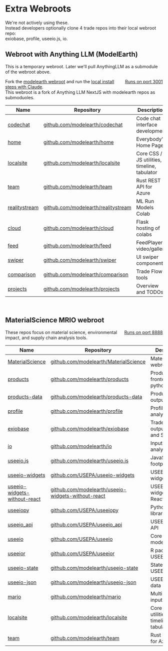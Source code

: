 # Extra Webroots

We're not actively using these.  
Instead developers optionally clone 4 trade repos into their local webroot repo:  
exiobase, profile, useeio.js, io. 

## Webroot with Anything LLM (ModelEarth)

This is a temporary webroot. Later we'll pull AnythingLLM as a submodule of the webroot above.  

<a href="http://localhost:3001/" style="float:right">Runs on port 3001</a>

Fork the [modelearth webroot](https://github.com/modelearth/modelearth/) and run the [local install steps with Claude](https://model.earth/modelearth/).  
This webroot is a fork of Anything LLM NextJS with modelearth repos as submoduoles.

| Name | Repository | Description |
|------|------------|-------------|
| [codechat](../codechat/) | [github.com/modelearth/codechat](https://github.com/modelearth/codechat) | Code chat interface development |
| [home](../home/) | [github.com/modelearth/home](https://github.com/modelearth/home) | Everybody's Home Page |
| [localsite](../localsite/) | [github.com/modelearth/localsite](https://github.com/modelearth/localsite) | Core CSS / JS utilities, timeline, tabulator |
| [team](../team/) | [github.com/modelearth/team](https://github.com/modelearth/team) | Rust REST API for Azure |
| [realitystream](../realitystream/) | [github.com/modelearth/realitystream](https://github.com/modelearth/realitystream) | ML Run Models Colab |
| [cloud](../cloud/) | [github.com/modelearth/cloud](https://github.com/modelearth/cloud) | Flask hosting of colabs |
| [feed](../feed/) | [github.com/modelearth/feed](https://github.com/modelearth/feed) | FeedPlayer video/gallery |
| [swiper](../swiper/) | [github.com/modelearth/swiper](https://github.com/modelearth/swiper) | UI swiper components |
| [comparison](../comparison/) | [github.com/modelearth/comparison](https://github.com/modelearth/comparison) | Trade Flow tools |
| [projects](../projects/) | [github.com/modelearth/projects](https://github.com/modelearth/projects) | Overview and TODOs |
<br>

## MaterialScience MRIO webroot

<a href="http://localhost:8888/" style="float:right">Runs on port 8888</a>

These repos focus on material science, environmental impact, and supply chain analysis tools.

| Name | Repository | Description |
|------|------------|-------------|
| [MaterialScience](../MaterialScience/) | [github.com/modelearth/MaterialScience](https://github.com/modelearth/MaterialScience) | MaterialScience webroot |
| [products](../products/) | [github.com/modelearth/products](https://github.com/modelearth/products) | Products frontend and python |
| [products-data](../products-data/) | [github.com/modelearth/products-data](https://github.com/modelearth/products-data) | Products data output |
| [profile](../profile/) | [github.com/modelearth/profile](https://github.com/modelearth/profile) | Profile frontend analysis |
| [exiobase](../exiobase/) | [github.com/modelearth/exiobase](https://github.com/modelearth/exiobase) | Trade flow output to .csv and SQL |
| [io](../io/) | [github.com/modelearth/io](https://github.com/modelearth/io) | Input-output analysis |
| [useeio.js](../useeio.js/) | [github.com/modelearth/useeio.js](https://github.com/modelearth/useeio.js) | JavaScript footprint tools |
| [useeio-widgets](../useeio-widgets/) | [github.com/USEPA/useeio-widgets](https://github.com/USEPA/useeio-widgets) | USEEIO React widgets |
| [useeio-widgets-without-react](../useeio-widgets-without-react/) | [github.com/modelearth/useeio-widgets-without-react](https://github.com/modelearth/useeio-widgets-without-react) | USEEIO widgets without React |
| [useeiopy](../useeiopy/) | [github.com/USEPA/useeiopy](https://github.com/USEPA/useeiopy) | Python USEEIO library |
| [useeio_api](../useeio_api/) | [github.com/USEPA/useeio_api](https://github.com/USEPA/useeio_api) | USEEIO REST API |
| [useeio](../useeio/) | [github.com/USEPA/useeio](https://github.com/USEPA/useeio) | Core USEEIO model |
| [useeior](../useeior/) | [github.com/USEPA/useeior](https://github.com/USEPA/useeior) | R package for USEEIO |
| [useeio-state](../useeio-state/) | [github.com/modelearth/useeio-state](https://github.com/modelearth/useeio-state) | State-level USEEIO data |
| [useeio-json](../useeio-json/) | [github.com/modelearth/useeio-json](https://github.com/modelearth/useeio-json) | USEEIO JSON data |
| [mario](../mario/) | [github.com/modelearth/mario](https://github.com/modelearth/mario) | Multi-regional input-output |
| [localsite](../localsite/) | [github.com/modelearth/localsite](https://github.com/modelearth/localsite) | Core CSS / JS utilities, timeline, tabulator |
| [team](../team/) | [github.com/modelearth/team](https://github.com/modelearth/team) | Rust REST API for Azure |
